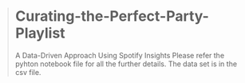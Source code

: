 > # Curating-the-Perfect-Party-Playlist
>  A Data-Driven Approach Using Spotify Insights
Please refer the pyhton notebook file for all the further details. The data set is in the csv file.
